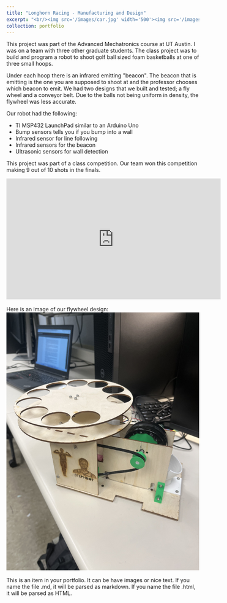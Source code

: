 ```yaml
---
title: "Longhorn Racing - Manufacturing and Design"
excerpt: "<br/><img src='/images/car.jpg' width='500'><img src='/images/combustionCarFrame.jpg' width='500'>"
collection: portfolio
---
```


This project was part of the Advanced Mechatronics course at UT Austin. I was on a team with three other graduate students. The class project was to build and program a robot to shoot golf ball sized foam basketballs at one of three small hoops. 

Under each hoop there is an infrared emitting "beacon". The beacon that is emitting is the one you are supposed to shoot at and the professor chooses which beacon to emit. We had two designs that we built and tested; a fly wheel and a conveyor belt. Due to the balls not being uniform in density, the flywheel was less accurate. 

Our robot had the following:

- TI MSP432 LaunchPad similar to an Arduino Uno
- Bump sensors tells you if you bump into a wall
- Infrared sensor for line following
- Infrared sensors for the beacon
- Ultrasonic sensors for wall detection

This project was part of a class competition. Our team won this competition making 9 out of 10 shots in the finals.

<iframe width="560" height="315" src="https://www.youtube.com/embed/jpspNvdSzpw" title="YouTube video player" frameborder="0" allow="accelerometer; autoplay; clipboard-write; encrypted-media; gyroscope; picture-in-picture" allowfullscreen></iframe>


Here is an image of our flywheel design:
![](/images/stephbot.jpg)

This is an item in your portfolio. It can be have images or nice text. If you name the file .md, it will be parsed as markdown. If you name the file .html, it will be parsed as HTML. 
